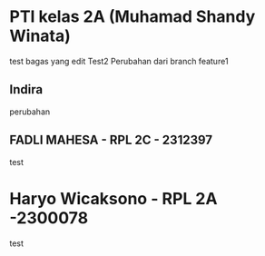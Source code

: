 # PTI kelas 2A (Muhamad Shandy Winata)

test  bagas yang edit 
Test2
Perubahan dari branch feature1

## Indira
perubahan

## FADLI MAHESA - RPL 2C - 2312397
test

# Haryo Wicaksono - RPL 2A -2300078
test
